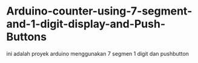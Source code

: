 # Arduino-counter-using-7-segment-and-1-digit-display-and-Push-Buttons
ini adalah proyek arduino menggunakan 7 segmen 1 digit dan pushbutton 
